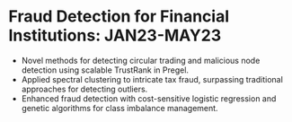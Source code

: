 # Fraud Detection for Financial Institutions:                                                                                                                         JAN23-MAY23
* Novel methods for detecting circular trading and malicious node detection using scalable TrustRank in Pregel.
* Applied spectral clustering to intricate tax fraud, surpassing traditional approaches for detecting outliers. 
* Enhanced fraud detection with cost-sensitive logistic regression and genetic algorithms for class imbalance management. 
